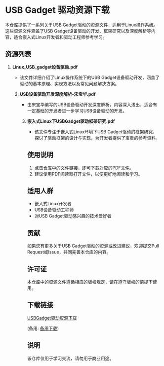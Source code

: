 # USB Gadget 驱动资源下载

本仓库提供了一系列关于USB Gadget驱动的资源文件，适用于Linux操作系统。这些资源文件涵盖了USB Gadget设备驱动的开发、框架研究以及深度解析等内容，适合嵌入式Linux开发者和驱动工程师参考学习。

## 资源列表

1. **Linux_USB_gadget设备驱动.pdf**
   - 该文件详细介绍了Linux操作系统下的USB Gadget设备驱动开发，涵盖了驱动的基本原理、实现方法以及常见问题解决方案。

   2. **USB设备驱动开发深度解析-宋宝华.pdf**
      - 由宋宝华编写的USB设备驱动开发深度解析，内容深入浅出，适合有一定基础的开发者进一步学习USB设备驱动的开发。

      3. **嵌入式Linux下USBGadget驱动框架研究.pdf**
         - 该文件专注于嵌入式Linux环境下USB Gadget驱动的框架研究，探讨了驱动框架的设计与实现，为开发者提供了宝贵的参考资料。

         ## 使用说明

         1. 点击仓库中的文件链接，即可下载对应的PDF文件。
         2. 建议使用PDF阅读器打开文件，以便更好地阅读和学习。

         ## 适用人群

         - 嵌入式Linux开发者
         - USB设备驱动工程师
         - 对USB Gadget驱动感兴趣的技术爱好者

         ## 贡献

         如果您有更多关于USB Gadget驱动的资源或改进建议，欢迎提交Pull Request或Issue，共同完善本仓库的内容。

         ## 许可证

         本仓库中的资源文件遵循相应的版权规定，请在遵守版权的前提下使用。

         ## 下载链接
         [USBGadget驱动资源下载](https://pan.quark.cn/s/db37c57c32d1) 

         (备用: [备用下载](https://pan.baidu.com/s/1p39b_Q6XZwZMM8mapbC1Xw?pwd=1234))

         ## 说明

         该仓库仅用于学习交流，请勿用于商业用途。
